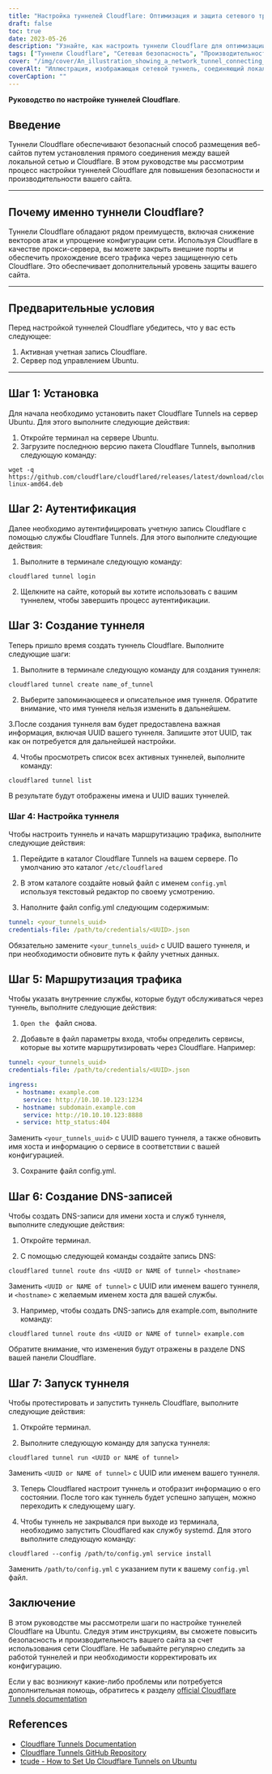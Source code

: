 ```yaml
---
title: "Настройка туннелей Cloudflare: Оптимизация и защита сетевого трафика"
draft: false
toc: true
date: 2023-05-26
description: "Узнайте, как настроить туннели Cloudflare для оптимизации и защиты сетевого трафика, повышения производительности и безопасности."
tags: ["Туннели Cloudflare", "Сетевая безопасность", "Производительность сайта", "Прокси-сервер", "Веб-трафик", "Конфигурация сети", "Ubuntu Server", "Учетная запись Cloudflare", "Аутентификация", "Создание туннелей", "Маршрутизация трафика", "Записи DNS", "Безопасное соединение", "Хостинг сайтов", "Прокси-сервис", "Защита сети", "Оптимизация производительности", "Интеграция с Cloudflare", "Конфигурация сервера", "Шифрование трафика", "Управление сетевым трафиком", "Безопасный веб-хостинг", "Безопасность сайта", "Настройка Ubuntu", "Технология проходки тоннелей", "Сервисы Cloudflare", "Производительность сети", "Веб-безопасность", "Безопасность сервера", "Управление движением", "Прокси-сервер Cloudflare"]
cover: "/img/cover/An_illustration_showing_a_network_tunnel_connecting_a_local.png"
coverAlt: "Иллюстрация, изображающая сетевой туннель, соединяющий локальный сервер с логотипом Cloudflare, символизирует безопасный и оптимизированный сетевой трафик."
coverCaption: ""
---
```


**Руководство по настройке туннелей Cloudflare**.

## Введение
Туннели Cloudflare обеспечивают безопасный способ размещения веб-сайтов путем установления прямого соединения между вашей локальной сетью и Cloudflare. В этом руководстве мы рассмотрим процесс настройки туннелей Cloudflare для повышения безопасности и производительности вашего сайта.

______

## Почему именно туннели Cloudflare?
Туннели Cloudflare обладают рядом преимуществ, включая снижение векторов атак и упрощение конфигурации сети. Используя Cloudflare в качестве прокси-сервера, вы можете закрыть внешние порты и обеспечить прохождение всего трафика через защищенную сеть Cloudflare. Это обеспечивает дополнительный уровень защиты вашего сайта.

______

## Предварительные условия
Перед настройкой туннелей Cloudflare убедитесь, что у вас есть следующее:

1. Активная учетная запись Cloudflare.
2. Сервер под управлением Ubuntu.

______

## Шаг 1: Установка
Для начала необходимо установить пакет Cloudflare Tunnels на сервер Ubuntu. Для этого выполните следующие действия:

1. Откройте терминал на сервере Ubuntu.
2. Загрузите последнюю версию пакета Cloudflare Tunnels, выполнив следующую команду:

```shell
wget -q https://github.com/cloudflare/cloudflared/releases/latest/download/cloudflared-linux-amd64.deb
```

## Шаг 2: Аутентификация
Далее необходимо аутентифицировать учетную запись Cloudflare с помощью службы Cloudflare Tunnels. Для этого выполните следующие действия:

1. Выполните в терминале следующую команду:

```shell
cloudflared tunnel login
```

2. Щелкните на сайте, который вы хотите использовать с вашим туннелем, чтобы завершить процесс аутентификации.

## Шаг 3: Создание туннеля

Теперь пришло время создать туннель Cloudflare. Выполните следующие шаги:

1. Выполните в терминале следующую команду для создания туннеля:

```shell
cloudflared tunnel create name_of_tunnel
```

2. Выберите запоминающееся и описательное имя туннеля. Обратите внимание, что имя туннеля нельзя изменить в дальнейшем.

3.После создания туннеля вам будет предоставлена важная информация, включая UUID вашего туннеля. Запишите этот UUID, так как он потребуется для дальнейшей настройки.

4. Чтобы просмотреть список всех активных туннелей, выполните команду:

```shell
cloudflared tunnel list
```

В результате будут отображены имена и UUID ваших туннелей.

### Шаг 4: Настройка туннеля

Чтобы настроить туннель и начать маршрутизацию трафика, выполните следующие действия:

1. Перейдите в каталог Cloudflare Tunnels на вашем сервере. По умолчанию это каталог `/etc/cloudflared`

2. В этом каталоге создайте новый файл с именем `config.yml` используя текстовый редактор по своему усмотрению.

3. Наполните файл config.yml следующим содержимым:

```yaml
tunnel: <your_tunnels_uuid>
credentials-file: /path/to/credentials/<UUID>.json
```

Обязательно замените `<your_tunnels_uuid>` с UUID вашего туннеля, и при необходимости обновите путь к файлу учетных данных.

## Шаг 5: Маршрутизация трафика

Чтобы указать внутренние службы, которые будут обслуживаться через туннель, выполните следующие действия:

1. `Open the ` файл снова.

2. Добавьте в файл параметры входа, чтобы определить сервисы, которые вы хотите маршрутизировать через Cloudflare. Например:

```yaml
tunnel: <your_tunnels_uuid>
credentials-file: /path/to/credentials/<UUID>.json

ingress:
  - hostname: example.com
    service: http://10.10.10.123:1234
  - hostname: subdomain.example.com
    service: http://10.10.10.123:8888
  - service: http_status:404

```

Заменить `<your_tunnels_uuid>` с UUID вашего туннеля, а также обновить имя хоста и информацию о сервисе в соответствии с вашей конфигурацией.

3. Сохраните файл config.yml.


## Шаг 6: Создание DNS-записей

Чтобы создать DNS-записи для имени хоста и служб туннеля, выполните следующие действия:

1. Откройте терминал.

2. С помощью следующей команды создайте запись DNS:

```shell
cloudflared tunnel route dns <UUID or NAME of tunnel> <hostname>
```
Заменить `<UUID or NAME of tunnel>` с UUID или именем вашего туннеля, и `<hostname>` с желаемым именем хоста для вашей службы.

3. Например, чтобы создать DNS-запись для example.com, выполните команду:

```shell
cloudflared tunnel route dns <UUID or NAME of tunnel> example.com
```

Обратите внимание, что изменения будут отражены в разделе DNS вашей панели Cloudflare.

## Шаг 7: Запуск туннеля

Чтобы протестировать и запустить туннель Cloudflare, выполните следующие действия:

1. Откройте терминал.

2. Выполните следующую команду для запуска туннеля:

```shell
cloudflared tunnel run <UUID or NAME of tunnel>
```

Заменить `<UUID or NAME of tunnel>` с UUID или именем вашего туннеля.

3. Теперь Cloudflared настроит туннель и отобразит информацию о его состоянии. После того как туннель будет успешно запущен, можно переходить к следующему шагу.

4. Чтобы туннель не закрывался при выходе из терминала, необходимо запустить Cloudflared как службу systemd. Для этого выполните следующую команду:

```shell
cloudflared --config /path/to/config.yml service install
```

Заменить `/path/to/config.yml` с указанием пути к вашему `config.yml` файл.

## Заключение

В этом руководстве мы рассмотрели шаги по настройке туннелей Cloudflare на Ubuntu. Следуя этим инструкциям, вы сможете повысить безопасность и производительность вашего сайта за счет использования сети Cloudflare. Не забывайте регулярно следить за работой туннелей и при необходимости корректировать их конфигурацию.

Если у вас возникнут какие-либо проблемы или потребуется дополнительная помощь, обратитесь к разделу [official Cloudflare Tunnels documentation](https://developers.cloudflare.com/cloudflare-one/connections/connect-apps/install-and-setup/tunnel-guide/)


## References
- [Cloudflare Tunnels Documentation](https://developers.cloudflare.com/cloudflare-one/connections/connect-apps/install-and-setup/tunnel-guide/)
- [Cloudflare Tunnels GitHub Repository](https://github.com/cloudflare/cloudflared)
- [tcude - How to Set Up Cloudflare Tunnels on Ubuntu](https://tcude.net/creating-cloudflare-tunnels-on-ubuntu/)